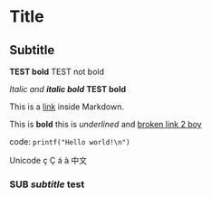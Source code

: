 # Title

## Subtitle

**TEST bold** TEST not bold

*Italic and **italic bold*** **TEST bold**

This is a [link](file://../tests/wiki.md) inside Markdown.

This is **bold** this is _underlined_ and [broken link 2 boy](file://./tests/test2.md)

code: `printf("Hello world!\n")`


Unicode ç Ç á à 中文

### SUB _subtitle_ test
